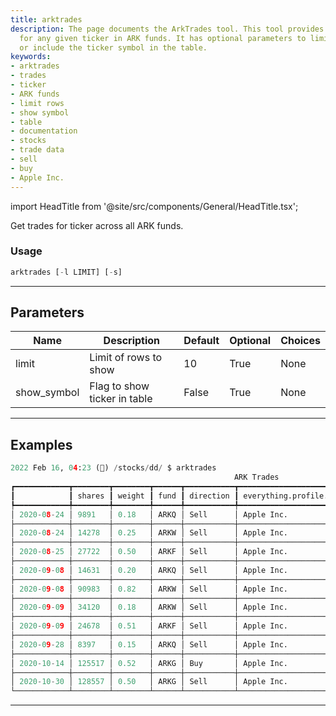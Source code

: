 ```yaml
---
title: arktrades
description: The page documents the ArkTrades tool. This tool provides trade details
  for any given ticker in ARK funds. It has optional parameters to limit rows shown
  or include the ticker symbol in the table.
keywords:
- arktrades
- trades
- ticker
- ARK funds
- limit rows
- show symbol
- table
- documentation
- stocks
- trade data
- sell
- buy
- Apple Inc.
---
```


import HeadTitle from '@site/src/components/General/HeadTitle.tsx';

<HeadTitle title="arktrades - Dd - Stocks - Reference | OpenBB Terminal Docs" />

Get trades for ticker across all ARK funds.

### Usage

```python
arktrades [-l LIMIT] [-s]
```

---

## Parameters

| Name | Description | Default | Optional | Choices |
| ---- | ----------- | ------- | -------- | ------- |
| limit | Limit of rows to show | 10 | True | None |
| show_symbol | Flag to show ticker in table | False | True | None |


---

## Examples

```python
2022 Feb 16, 04:23 (🦋) /stocks/dd/ $ arktrades
                                                  ARK Trades
┏━━━━━━━━━━━━┳━━━━━━━━┳━━━━━━━━┳━━━━━━┳━━━━━━━━━━━┳━━━━━━━━━━━━━━━━━━━━━━━━━━━━━━━━┳━━━━━━━━━━━┳━━━━━━━━━━━━━┓
┃            ┃ shares ┃ weight ┃ fund ┃ direction ┃ everything.profile.companyName ┃ Close ($) ┃ Total ($1M) ┃
┡━━━━━━━━━━━━╇━━━━━━━━╇━━━━━━━━╇━━━━━━╇━━━━━━━━━━━╇━━━━━━━━━━━━━━━━━━━━━━━━━━━━━━━━╇━━━━━━━━━━━╇━━━━━━━━━━━━━┩
│ 2020-08-24 │ 9891   │ 0.18   │ ARKQ │ Sell      │ Apple Inc.                     │ 125.86    │ 1.24        │
├────────────┼────────┼────────┼──────┼───────────┼────────────────────────────────┼───────────┼─────────────┤
│ 2020-08-24 │ 14278  │ 0.25   │ ARKW │ Sell      │ Apple Inc.                     │ 125.86    │ 1.80        │
├────────────┼────────┼────────┼──────┼───────────┼────────────────────────────────┼───────────┼─────────────┤
│ 2020-08-25 │ 27722  │ 0.50   │ ARKF │ Sell      │ Apple Inc.                     │ 124.82    │ 3.46        │
├────────────┼────────┼────────┼──────┼───────────┼────────────────────────────────┼───────────┼─────────────┤
│ 2020-09-08 │ 14631  │ 0.20   │ ARKQ │ Sell      │ Apple Inc.                     │ 112.82    │ 1.65        │
├────────────┼────────┼────────┼──────┼───────────┼────────────────────────────────┼───────────┼─────────────┤
│ 2020-09-08 │ 90983  │ 0.82   │ ARKW │ Sell      │ Apple Inc.                     │ 112.82    │ 10.26       │
├────────────┼────────┼────────┼──────┼───────────┼────────────────────────────────┼───────────┼─────────────┤
│ 2020-09-09 │ 34120  │ 0.18   │ ARKW │ Sell      │ Apple Inc.                     │ 117.32    │ 4.00        │
├────────────┼────────┼────────┼──────┼───────────┼────────────────────────────────┼───────────┼─────────────┤
│ 2020-09-09 │ 24678  │ 0.51   │ ARKF │ Sell      │ Apple Inc.                     │ 117.32    │ 2.90        │
├────────────┼────────┼────────┼──────┼───────────┼────────────────────────────────┼───────────┼─────────────┤
│ 2020-09-28 │ 8397   │ 0.15   │ ARKQ │ Sell      │ Apple Inc.                     │ 114.96    │ 0.97        │
├────────────┼────────┼────────┼──────┼───────────┼────────────────────────────────┼───────────┼─────────────┤
│ 2020-10-14 │ 125517 │ 0.52   │ ARKG │ Buy       │ Apple Inc.                     │ 121.19    │ 15.21       │
├────────────┼────────┼────────┼──────┼───────────┼────────────────────────────────┼───────────┼─────────────┤
│ 2020-10-30 │ 128557 │ 0.50   │ ARKG │ Sell      │ Apple Inc.                     │ 108.86    │ 13.99       │
└────────────┴────────┴────────┴──────┴───────────┴────────────────────────────────┴───────────┴─────────────┘
```
---
